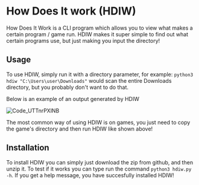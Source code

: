 # How Does It work (HDIW)

How Does It Work is a CLI program which allows you to view what makes a certain program / game run. HDIW makes it super simple to find out what certain programs use, but just making you input the directory!

## Usage

To use HDIW, simply run it with a directory parameter, for example: `python3 hdiw "C:\Users\user\Downloads"` would scan the entire Downloads directory, but you probably don't want to do that.

Below is an example of an output generated by HDIW

![Code_UTTnrPXlNB](https://i.imgur.com/7Jdq5l8.png)

The most common way of using HDIW is on games, you just need to copy the game's directory and then run HDIW like shown above!

## Installation

To install HDIW you can simply just download the zip from github, and then unzip it. To test if it works you can type run the command `python3 hdiw.py -h`. If you get a help message, you have succesfully installed HDIW!
